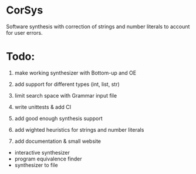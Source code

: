 # CorSys
Software synthesis with correction of strings and number literals to account for user errors.


# Todo:
1) make working synthesizer with Bottom-up and OE
2) add support for different types (int, list, str)
3) limit search space with Grammar input file
4) write unittests & add CI

5) add good enough synthesis support
6) add wighted heuristics for strings and number literals
7) add documentation & small website

- interactive synthesizer
- program equivalence finder
- synthesizer to file
